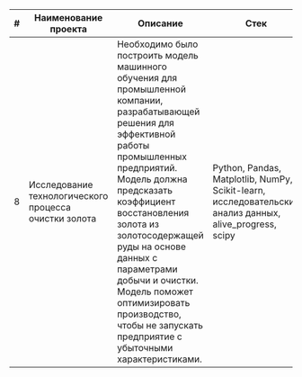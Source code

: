 | # | Наименование проекта | Описание | Стек | Статус |
| --- | --- | --- | --- | --- |
| 8 | Исследование технологического процесса очистки золота | Необходимо было построить модель машинного обучения для промышленной компании, разрабатывающей решения для эффективной работы промышленных предприятий. Модель должна предсказать коэффициент восстановления золота из золотосодержащей руды на основе данных с параметрами добычи и очистки. Модель поможет оптимизировать производство, чтобы не запускать предприятие с убыточными характеристиками. | Python, Pandas, Matplotlib, NumPy, Scikit-learn, исследовательский анализ данных, alive_progress, scipy | Закончен |
